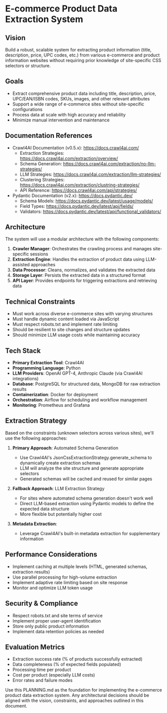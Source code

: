 # E-commerce Product Data Extraction System

## Vision
Build a robust, scalable system for extracting product information (title, description, price, UPC codes, etc.) from various e-commerce and product information websites without requiring prior knowledge of site-specific CSS selectors or structure.

## Goals
- Extract comprehensive product data including title, description, price, UPC/EAN/ISBN codes, SKUs, images, and other relevant attributes
- Support a wide range of e-commerce sites without site-specific configurations
- Process data at scale with high accuracy and reliability
- Minimize manual intervention and maintenance

## Documentation References
- Crawl4AI Documentation (v0.5.x): https://docs.crawl4ai.com/
  - Extraction Strategies: https://docs.crawl4ai.com/extraction/overview/
  - Schema Generation: https://docs.crawl4ai.com/extraction/no-llm-strategies/
  - LLM Strategies: https://docs.crawl4ai.com/extraction/llm-strategies/
  - Clustering Strategies: https://docs.crawl4ai.com/extraction/clustring-strategies/
  - API Reference: https://docs.crawl4ai.com/api/strategies/
- Pydantic Documentation (v2.x): https://docs.pydantic.dev/
  - Schema Models: https://docs.pydantic.dev/latest/usage/models/
  - Field Types: https://docs.pydantic.dev/latest/api/fields/
  - Validators: https://docs.pydantic.dev/latest/api/functional_validators/

## Architecture
The system will use a modular architecture with the following components:

1. **Crawler Manager**: Orchestrates the crawling process and manages site-specific sessions
2. **Extraction Engine**: Handles the extraction of product data using LLM-assisted approaches
3. **Data Processor**: Cleans, normalizes, and validates the extracted data
4. **Storage Layer**: Persists the extracted data in a structured format
5. **API Layer**: Provides endpoints for triggering extractions and retrieving data

## Technical Constraints
- Must work across diverse e-commerce sites with varying structures
- Must handle dynamic content loaded via JavaScript
- Must respect robots.txt and implement rate limiting
- Should be resilient to site changes and structure updates
- Should minimize LLM usage costs while maintaining accuracy

## Tech Stack
- **Primary Extraction Tool**: Crawl4AI
- **Programming Language**: Python
- **LLM Providers**: OpenAI GPT-4, Anthropic Claude (via Crawl4AI integrations)
- **Database**: PostgreSQL for structured data, MongoDB for raw extraction results
- **Containerization**: Docker for deployment
- **Orchestration**: Airflow for scheduling and workflow management
- **Monitoring**: Prometheus and Grafana

## Extraction Strategy
Based on the constraints (unknown selectors across various sites), we'll use the following approaches:

1. **Primary Approach**: Automated Schema Generation
   - Use Crawl4AI's JsonCssExtractionStrategy.generate_schema to dynamically create extraction schemas
   - LLM will analyze the site structure and generate appropriate selectors
   - Generated schemas will be cached and reused for similar pages

2. **Fallback Approach**: LLM Extraction Strategy
   - For sites where automated schema generation doesn't work well
   - Direct LLM-based extraction using Pydantic models to define the expected data structure
   - More flexible but potentially higher cost

3. **Metadata Extraction**:
   - Leverage Crawl4AI's built-in metadata extraction for supplementary information

## Performance Considerations
- Implement caching at multiple levels (HTML, generated schemas, extraction results)
- Use parallel processing for high-volume extraction
- Implement adaptive rate limiting based on site response
- Monitor and optimize LLM token usage

## Security & Compliance
- Respect robots.txt and site terms of service
- Implement proper user-agent identification
- Store only public product information
- Implement data retention policies as needed

## Evaluation Metrics
- Extraction success rate (% of products successfully extracted)
- Data completeness (% of expected fields populated)
- Processing time per product
- Cost per product (especially LLM costs)
- Error rates and failure modes

Use this PLANNING.md as the foundation for implementing the e-commerce product data extraction system. Any architectural decisions should be aligned with the vision, constraints, and approaches outlined in this document.
